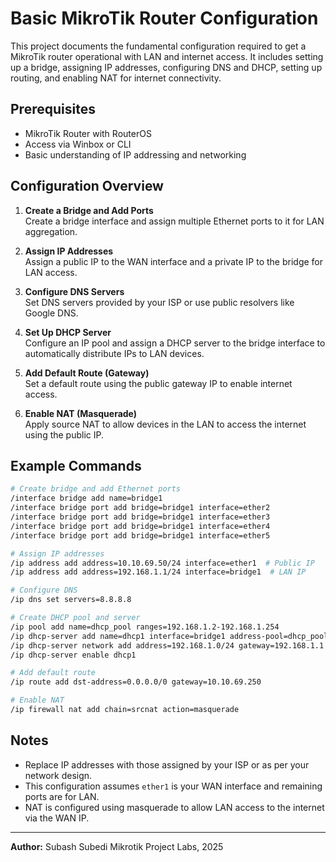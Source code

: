 

# Basic MikroTik Router Configuration

This project documents the fundamental configuration required to get a MikroTik router operational with LAN and internet access. It includes setting up a bridge, assigning IP addresses, configuring DNS and DHCP, setting up routing, and enabling NAT for internet connectivity.

## Prerequisites

- MikroTik Router with RouterOS
- Access via Winbox or CLI
- Basic understanding of IP addressing and networking

## Configuration Overview

1. **Create a Bridge and Add Ports**  
   Create a bridge interface and assign multiple Ethernet ports to it for LAN aggregation.

2. **Assign IP Addresses**  
   Assign a public IP to the WAN interface and a private IP to the bridge for LAN access.

3. **Configure DNS Servers**  
   Set DNS servers provided by your ISP or use public resolvers like Google DNS.

4. **Set Up DHCP Server**  
   Configure an IP pool and assign a DHCP server to the bridge interface to automatically distribute IPs to LAN devices.

5. **Add Default Route (Gateway)**  
   Set a default route using the public gateway IP to enable internet access.

6. **Enable NAT (Masquerade)**  
   Apply source NAT to allow devices in the LAN to access the internet using the public IP.

## Example Commands

```bash
# Create bridge and add Ethernet ports
/interface bridge add name=bridge1
/interface bridge port add bridge=bridge1 interface=ether2
/interface bridge port add bridge=bridge1 interface=ether3
/interface bridge port add bridge=bridge1 interface=ether4
/interface bridge port add bridge=bridge1 interface=ether5

# Assign IP addresses
/ip address add address=10.10.69.50/24 interface=ether1  # Public IP
/ip address add address=192.168.1.1/24 interface=bridge1  # LAN IP

# Configure DNS
/ip dns set servers=8.8.8.8

# Create DHCP pool and server
/ip pool add name=dhcp_pool ranges=192.168.1.2-192.168.1.254
/ip dhcp-server add name=dhcp1 interface=bridge1 address-pool=dhcp_pool disabled=no
/ip dhcp-server network add address=192.168.1.0/24 gateway=192.168.1.1 dns-server=8.8.8.8,8.8.4.4
/ip dhcp-server enable dhcp1

# Add default route
/ip route add dst-address=0.0.0.0/0 gateway=10.10.69.250

# Enable NAT
/ip firewall nat add chain=srcnat action=masquerade
````

## Notes

* Replace IP addresses with those assigned by your ISP or as per your network design.
* This configuration assumes `ether1` is your WAN interface and remaining ports are for LAN.
* NAT is configured using masquerade to allow LAN access to the internet via the WAN IP.

---

**Author:**
Subash Subedi
Mikrotik Project Labs, 2025

